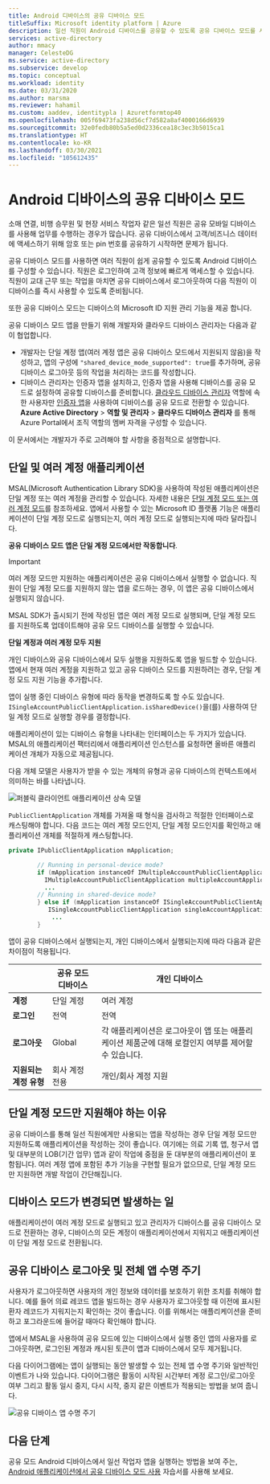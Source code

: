 ```yaml
---
title: Android 디바이스의 공유 디바이스 모드
titleSuffix: Microsoft identity platform | Azure
description: 일선 직원이 Android 디바이스를 공유할 수 있도록 공유 디바이스 모드를 사용하도록 설정하는 방법을 알아봅니다.
services: active-directory
author: mmacy
manager: CelesteDG
ms.service: active-directory
ms.subservice: develop
ms.topic: conceptual
ms.workload: identity
ms.date: 03/31/2020
ms.author: marsma
ms.reviewer: hahamil
ms.custom: aaddev, identitypla | Azuretformtop40
ms.openlocfilehash: 005f69473fa238d56cf7d582a8af4000166d6939
ms.sourcegitcommit: 32e0fedb80b5a5ed0d2336cea18c3ec3b5015ca1
ms.translationtype: HT
ms.contentlocale: ko-KR
ms.lasthandoff: 03/30/2021
ms.locfileid: "105612435"
---
```

# <a name="shared-device-mode-for-android-devices"></a>Android 디바이스의 공유 디바이스 모드

소매 연결, 비행 승무원 및 현장 서비스 작업자 같은 일선 직원은 공유 모바일 디바이스를 사용해 업무를 수행하는 경우가 많습니다. 공유 디바이스에서 고객/비즈니스 데이터에 액세스하기 위해 암호 또는 pin 번호를 공유하기 시작하면 문제가 됩니다.

공유 디바이스 모드를 사용하면 여러 직원이 쉽게 공유할 수 있도록 Android 디바이스를 구성할 수 있습니다. 직원은 로그인하여 고객 정보에 빠르게 액세스할 수 있습니다. 직원이 교대 근무 또는 작업을 마치면 공유 디바이스에서 로그아웃하여 다음 직원이 이 디바이스를 즉시 사용할 수 있도록 준비됩니다.

또한 공유 디바이스 모드는 디바이스의 Microsoft ID 지원 관리 기능을 제공 합니다.

공유 디바이스 모드 앱을 만들기 위해 개발자와 클라우드 디바이스 관리자는 다음과 같이 협업합니다.

- 개발자는 단일 계정 앱(여러 계정 앱은 공유 디바이스 모드에서 지원되지 않음)을 작성하고, 앱의 구성에 `"shared_device_mode_supported": true`를 추가하며, 공유 디바이스 로그아웃 등의 작업을 처리하는 코드를 작성합니다.
- 디바이스 관리자는 인증자 앱을 설치하고, 인증자 앱을 사용해 디바이스를 공유 모드로 설정하여 공유할 디바이스를 준비합니다. [클라우드 디바이스 관리자](../roles/permissions-reference.md#cloud-device-administrator) 역할에 속한 사용자만 [인증자 앱](../user-help/user-help-auth-app-overview.md)을 사용하여 디바이스를 공유 모드로 전환할 수 있습니다. **Azure Active Directory** > **역할 및 관리자** > **클라우드 디바이스 관리자** 를 통해 Azure Portal에서 조직 역할의 멤버 자격을 구성할 수 있습니다.

 이 문서에서는 개발자가 주로 고려해야 할 사항을 중점적으로 설명합니다.

## <a name="single-vs-multiple-account-applications"></a>단일 및 여러 계정 애플리케이션

MSAL(Microsoft Authentication Library SDK)을 사용하여 작성된 애플리케이션은 단일 계정 또는 여러 계정을 관리할 수 있습니다. 자세한 내용은 [단일 계정 모드 또는 여러 계정 모드](single-multi-account.md)를 참조하세요. 앱에서 사용할 수 있는 Microsoft ID 플랫폼 기능은 애플리케이션이 단일 계정 모드로 실행되는지, 여러 계정 모드로 실행되는지에 따라 달라집니다.

**공유 디바이스 모드 앱은 단일 계정 모드에서만 작동합니다**.

> [!IMPORTANT]
> 여러 계정 모드만 지원하는 애플리케이션은 공유 디바이스에서 실행할 수 없습니다. 직원이 단일 계정 모드를 지원하지 않는 앱을 로드하는 경우, 이 앱은 공유 디바이스에서 실행되지 않습니다.
>
> MSAL SDK가 출시되기 전에 작성된 앱은 여러 계정 모드로 실행되며, 단일 계정 모드를 지원하도록 업데이트해야 공유 모드 디바이스를 실행할 수 있습니다.

**단일 계정과 여러 계정 모두 지원**

개인 디바이스와 공유 디바이스에서 모두 실행을 지원하도록 앱을 빌드할 수 있습니다. 앱에서 현재 여러 계정을 지원하고 있고 공유 디바이스 모드를 지원하려는 경우, 단일 계정 모드 지원 기능을 추가합니다.

앱이 실행 중인 디바이스 유형에 따라 동작을 변경하도록 할 수도 있습니다. `ISingleAccountPublicClientApplication.isSharedDevice()`을(를) 사용하여 단일 계정 모드로 실행할 경우를 결정합니다.

애플리케이션이 있는 디바이스 유형을 나타내는 인터페이스는 두 가지가 있습니다. MSAL의 애플리케이션 팩터리에서 애플리케이션 인스턴스를 요청하면 올바른 애플리케이션 개체가 자동으로 제공됩니다.

다음 개체 모델은 사용자가 받을 수 있는 개체의 유형과 공유 디바이스의 컨텍스트에서 의미하는 바를 나타냅니다.

![퍼블릭 클라이언트 애플리케이션 상속 모델](media/v2-shared-device-mode/ipublic-client-app-inheritance.png)

`PublicClientApplication` 개체를 가져올 때 형식을 검사하고 적절한 인터페이스로 캐스팅해야 합니다. 다음 코드는 여러 계정 모드인지, 단일 계정 모드인지를 확인하고 애플리케이션 개체를 적절하게 캐스팅합니다.

```java
private IPublicClientApplication mApplication;

        // Running in personal-device mode?
        if (mApplication instanceOf IMultipleAccountPublicClientApplication) {
          IMultipleAccountPublicClientApplication multipleAccountApplication = (IMultipleAccountPublicClientApplication) mApplication;
          ...
        // Running in shared-device mode?
        } else if (mApplication instanceOf ISingleAccountPublicClientApplication) {
           ISingleAccountPublicClientApplication singleAccountApplication = (ISingleAccountPublicClientApplication) mApplication;
            ...
        }
```

앱이 공유 디바이스에서 실행되는지, 개인 디바이스에서 실행되는지에 따라 다음과 같은 차이점이 적용됩니다.

|  | 공유 모드 디바이스  | 개인 디바이스 |
|---------|---------|---------|
| **계정**     | 단일 계정 | 여러 계정 |
| **로그인** | 전역 | 전역 |
| **로그아웃** | Global | 각 애플리케이션은 로그아웃이 앱 또는 애플리케이션 제품군에 대해 로컬인지 여부를 제어할 수 있습니다. |
| **지원되는 계정 유형** | 회사 계정 전용 | 개인/회사 계정 지원  |

## <a name="why-you-may-want-to-only-support-single-account-mode"></a>단일 계정 모드만 지원해야 하는 이유

공유 디바이스를 통해 일선 직원에게만 사용되는 앱을 작성하는 경우 단일 계정 모드만 지원하도록 애플리케이션을 작성하는 것이 좋습니다. 여기에는 의료 기록 앱, 청구서 앱 및 대부분의 LOB(기간 업무) 앱과 같이 작업에 중점을 둔 대부분의 애플리케이션이 포함됩니다. 여러 계정 앱에 포함된 추가 기능을 구현할 필요가 없으므로, 단일 계정 모드만 지원하면 개발 작업이 간단해집니다.

## <a name="what-happens-when-the-device-mode-changes"></a>디바이스 모드가 변경되면 발생하는 일

애플리케이션이 여러 계정 모드로 실행되고 있고 관리자가 디바이스를 공유 디바이스 모드로 전환하는 경우, 디바이스의 모든 계정이 애플리케이션에서 지워지고 애플리케이션이 단일 계정 모드로 전환됩니다.

## <a name="shared-device-sign-out-and-the-overall-app-lifecycle"></a>공유 디바이스 로그아웃 및 전체 앱 수명 주기

사용자가 로그아웃하면 사용자의 개인 정보와 데이터를 보호하기 위한 조치를 취해야 합니다. 예를 들어 의료 레코드 앱을 빌드하는 경우 사용자가 로그아웃할 때 이전에 표시된 환자 레코드가 지워지는지 확인하는 것이 좋습니다. 이를 위해서는 애플리케이션을 준비하고 포그라운드에 들어갈 때마다 확인해야 합니다.

앱에서 MSAL을 사용하여 공유 모드에 있는 디바이스에서 실행 중인 앱의 사용자를 로그아웃하면, 로그인된 계정과 캐시된 토큰이 앱과 디바이스에서 모두 제거됩니다.

다음 다이어그램에는 앱이 실행되는 동안 발생할 수 있는 전체 앱 수명 주기와 일반적인 이벤트가 나와 있습니다. 다이어그램은 활동이 시작된 시간부터 계정 로그인/로그아웃 여부 그리고 활동 일시 중지, 다시 시작, 중지 같은 이벤트가 적용되는 방법을 보여 줍니다.

![공유 디바이스 앱 수명 주기](media/v2-shared-device-mode/lifecycle.png)

## <a name="next-steps"></a>다음 단계

공유 모드 Android 디바이스에서 일선 작업자 앱을 실행하는 방법을 보여 주는, [Android 애플리케이션에서 공유 디바이스 모드 사용](tutorial-v2-shared-device-mode.md) 자습서를 사용해 보세요.
